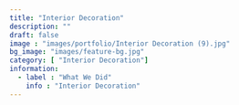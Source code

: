 ```yaml
---
title: "Interior Decoration"
description: ""
draft: false
image : "images/portfolio/Interior Decoration (9).jpg"
bg_image: "images/feature-bg.jpg"
category: [ "Interior Decoration"]
information:
  - label : "What We Did"
    info : "Interior Decoration"
---
```



